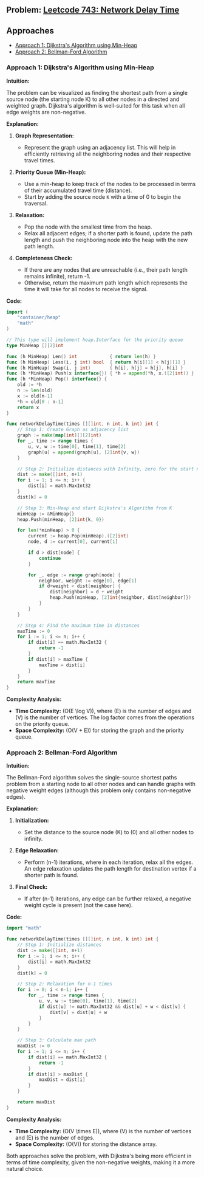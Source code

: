 ## Problem: [Leetcode 743: Network Delay Time](https://leetcode.com/problems/network-delay-time/)

## Approaches
- [Approach 1: Dijkstra's Algorithm using Min-Heap](#approach-1-dijkstras-algorithm-using-min-heap)
- [Approach 2: Bellman-Ford Algorithm](#approach-2-bellman-ford-algorithm)

### Approach 1: Dijkstra's Algorithm using Min-Heap

**Intuition:**

The problem can be visualized as finding the shortest path from a single source node (the starting node K) to all other nodes in a directed and weighted graph. Dijkstra's algorithm is well-suited for this task when all edge weights are non-negative.

**Explanation:**

1. **Graph Representation:**
    - Represent the graph using an adjacency list. This will help in efficiently retrieving all the neighboring nodes and their respective travel times.

2. **Priority Queue (Min-Heap):**
    - Use a min-heap to keep track of the nodes to be processed in terms of their accumulated travel time (distance).
    - Start by adding the source node `K` with a time of 0 to begin the traversal.

3. **Relaxation:**
    - Pop the node with the smallest time from the heap.
    - Relax all adjacent edges; if a shorter path is found, update the path length and push the neighboring node into the heap with the new path length.

4. **Completeness Check:**
    - If there are any nodes that are unreachable (i.e., their path length remains infinite), return -1.
    - Otherwise, return the maximum path length which represents the time it will take for all nodes to receive the signal.

**Code:**

```go
import (
    "container/heap"
    "math"
)

// This type will implement heap.Interface for the priority queue
type MinHeap [][2]int

func (h MinHeap) Len() int            { return len(h) }
func (h MinHeap) Less(i, j int) bool  { return h[i][1] < h[j][1] }
func (h MinHeap) Swap(i, j int)       { h[i], h[j] = h[j], h[i] }
func (h *MinHeap) Push(x interface{}) { *h = append(*h, x.([2]int)) }
func (h *MinHeap) Pop() interface{} {
    old := *h
    n := len(old)
    x := old[n-1]
    *h = old[0 : n-1]
    return x
}

func networkDelayTime(times [][]int, n int, k int) int {
    // Step 1: Create Graph as adjacency list
    graph := make(map[int][][2]int)
    for _, time := range times {
        u, v, w := time[0], time[1], time[2]
        graph[u] = append(graph[u], [2]int{v, w})
    }

    // Step 2: Initialize distances with Infinity, zero for the start node
    dist := make([]int, n+1)
    for i := 1; i <= n; i++ {
        dist[i] = math.MaxInt32
    }
    dist[k] = 0

    // Step 3: Min-Heap and start Dijkstra's Algorithm from K
    minHeap := &MinHeap{}
    heap.Push(minHeap, [2]int{k, 0})

    for len(*minHeap) > 0 {
        current := heap.Pop(minHeap).([2]int)
        node, d := current[0], current[1]

        if d > dist[node] {
            continue
        }

        for _, edge := range graph[node] {
            neighbor, weight := edge[0], edge[1]
            if d+weight < dist[neighbor] {
                dist[neighbor] = d + weight
                heap.Push(minHeap, [2]int{neighbor, dist[neighbor]})
            }
        }
    }

    // Step 4: Find the maximum time in distances
    maxTime := 0
    for i := 1; i <= n; i++ {
        if dist[i] == math.MaxInt32 {
            return -1
        }
        if dist[i] > maxTime {
            maxTime = dist[i]
        }
    }
    return maxTime
}
```

**Complexity Analysis:**

- **Time Complexity:** \(O(E \log V)\), where \(E\) is the number of edges and \(V\) is the number of vertices. The log factor comes from the operations on the priority queue.
- **Space Complexity:** \(O(V + E)\) for storing the graph and the priority queue.

### Approach 2: Bellman-Ford Algorithm

**Intuition:**

The Bellman-Ford algorithm solves the single-source shortest paths problem from a starting node to all other nodes and can handle graphs with negative weight edges (although this problem only contains non-negative edges).

**Explanation:**

1. **Initialization:**
    - Set the distance to the source node \(K\) to \(0\) and all other nodes to infinity.

2. **Edge Relaxation:**
    - Perform \(n-1\) iterations, where in each iteration, relax all the edges. An edge relaxation updates the path length for destination vertex if a shorter path is found.

3. **Final Check:**
    - If after \(n-1\) iterations, any edge can be further relaxed, a negative weight cycle is present (not the case here).

**Code:**

```go
import "math"

func networkDelayTime(times [][]int, n int, k int) int {
    // Step 1: Initialize distances
    dist := make([]int, n+1)
    for i := 1; i <= n; i++ {
        dist[i] = math.MaxInt32
    }
    dist[k] = 0

    // Step 2: Relaxation for n-1 times
    for i := 0; i < n-1; i++ {
        for _, time := range times {
            u, v, w := time[0], time[1], time[2]
            if dist[u] != math.MaxInt32 && dist[u] + w < dist[v] {
                dist[v] = dist[u] + w
            }
        }
    }

    // Step 3: Calculate max path
    maxDist := 0
    for i := 1; i <= n; i++ {
        if dist[i] == math.MaxInt32 {
            return -1
        }
        if dist[i] > maxDist {
            maxDist = dist[i]
        }
    }

    return maxDist
}
```

**Complexity Analysis:**

- **Time Complexity:** \(O(V \times E)\), where \(V\) is the number of vertices and \(E\) is the number of edges.
- **Space Complexity:** \(O(V)\) for storing the distance array.

Both approaches solve the problem, with Dijkstra's being more efficient in terms of time complexity, given the non-negative weights, making it a more natural choice.

